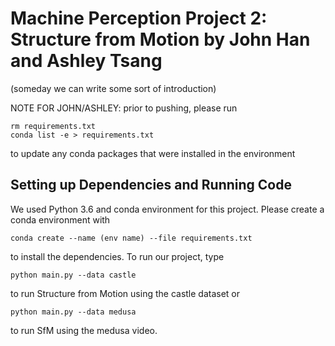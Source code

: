 # Machine Perception Project 2: Structure from Motion by John Han and Ashley Tsang

(someday we can write some sort of introduction)

NOTE FOR JOHN/ASHLEY: prior to pushing, please run 

```
rm requirements.txt
conda list -e > requirements.txt
```


to update any conda packages that were installed in the environment

## Setting up Dependencies and Running Code
We used Python 3.6 and conda environment for this project. Please create a conda environment with 

`conda create --name (env name) --file requirements.txt`

to install the dependencies. To run our project, type

`python main.py --data castle`

to run Structure from Motion using the castle dataset or

`python main.py --data medusa`

to run SfM using the medusa video. 

